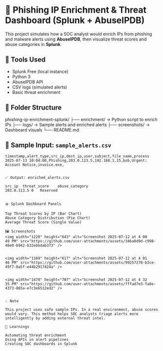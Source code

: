 # 📡 Phishing IP Enrichment & Threat Dashboard (Splunk + AbuseIPDB)

This project simulates how a SOC analyst would enrich IPs from phishing and malware alerts using **AbuseIPDB**, then visualize threat scores and abuse categories in **Splunk**.

## 🔧 Tools Used
- Splunk Free (local instance)
- Python 3
- AbuseIPDB API
- CSV logs (simulated alerts)
- Basic threat enrichment

## 📁 Folder Structure

phishing-ip-enrichment-splunk/
├── enrichment/ → Python script to enrich IPs
├── logs/ → Sample alerts and enriched alerts
├── screenshots/ → Dashboard visuals
└── README.md


## 🧪 Sample Input: `sample_alerts.csv`

```csv
timestamp,alert_type,src_ip,dest_ip,user,subject,file_name,process
2025-07-13 10:04:00,Phishing,203.0.113.5,192.168.1.15,bob,Urgent: Account Notice,invoice.exe,


✅ Output: enriched_alerts.csv

src_ip	threat_score	abuse_category
203.0.113.5	0	Reserved


📊 Splunk Dashboard Panels

Top Threat Scores by IP (Bar Chart)
Abuse Category Distribution (Pie Chart)
Average Threat Score (Single Value)

🖼️ Screenshots
<img width="1220" height="643" alt="Screenshot 2025-07-12 at 4 00 49 PM" src="https://github.com/user-attachments/assets/346a0d9d-c998-46e0-b942-b32ebbdab373" />


<img width="1169" height="617" alt="Screenshot 2025-07-12 at 4 01 46 PM" src="https://github.com/user-attachments/assets/99257278-b3ce-49f7-8a5f-e44b2917424a" />


<img width="1470" height="707" alt="Screenshot 2025-07-12 at 4 32 35 PM" src="https://github.com/user-attachments/assets/fffad7e3-fa8e-4373-865a-e7c3e6512ed2" />


💡 Note

This project uses safe sample IPs. In a real environment, abuse scores would vary. This method helps SOC analysts triage alerts more intelligently by adding external threat intel.

📌 Learnings

Automating threat enrichment
Using APIs in alert pipelines
Creating SOC dashboards in Splunk


